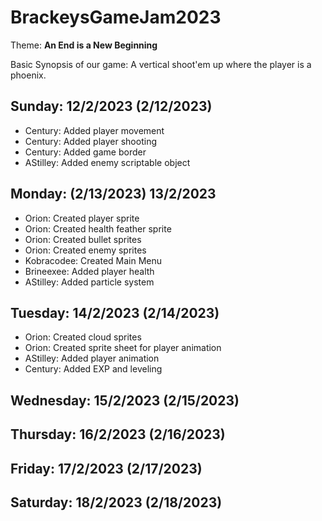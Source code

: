 # BrackeysGameJam2023

Theme: **An End is a New Beginning**

Basic Synopsis of our game: A vertical shoot'em up where the player is a phoenix.

## Sunday: 12/2/2023 (2/12/2023)
- Century: Added player movement
- Century: Added player shooting
- Century: Added game border
- AStilley: Added enemy scriptable object
## Monday: (2/13/2023) 13/2/2023
- Orion: Created player sprite
- Orion: Created health feather sprite
- Orion: Created bullet sprites
- Orion: Created enemy sprites
- Kobracodee: Created Main Menu
- Brineexee: Added player health
- AStilley: Added particle system
## Tuesday: 14/2/2023 (2/14/2023) 
- Orion: Created cloud sprites
- Orion: Created sprite sheet for player animation
- AStilley: Added player animation
- Century: Added EXP and leveling
## Wednesday: 15/2/2023 (2/15/2023) 

## Thursday: 16/2/2023 (2/16/2023) 

## Friday: 17/2/2023 (2/17/2023)

## Saturday: 18/2/2023 (2/18/2023) 
